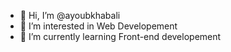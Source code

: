 - 👋 Hi, I’m @ayoubkhabali
- 👀 I’m interested in Web Developement
- 🌱 I’m currently learning Front-end developement

<!---
Devoub/Devoub is a ✨ special ✨ repository because its `README.md` (this file) appears on your GitHub profile.
You can click the Preview link to take a look at your changes.
--->
